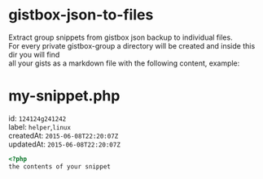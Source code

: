 # gistbox-json-to-files
Extract group snippets from gistbox json backup to individual files.  
For every private gistbox-group a directory will be created and inside this dir you will find  
all your gists as a markdown file with the following content, example:


# my-snippet.php  

id: `124124g241242`  
label: `helper`,`linux`  
createdAt: `2015-06-08T22:20:07Z`  
updatedAt: `2015-06-08T22:20:07Z`  
  
  
```php
<?php
the contents of your snippet
```

